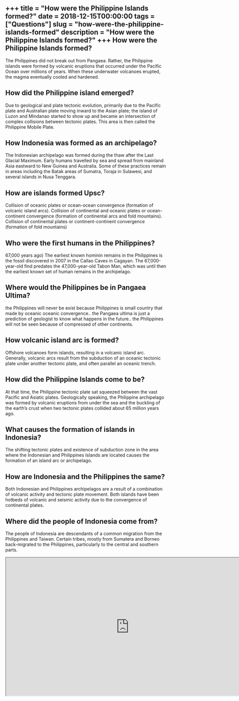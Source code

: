+++
title = "How were the Philippine Islands formed?"
date = 2018-12-15T00:00:00
tags = ["Questions"]
slug = "how-were-the-philippine-islands-formed"
description = "How were the Philippine Islands formed?"
+++
How were the Philippine Islands formed?
---------------------------------------

The Philippines did not break out from Pangaea. Rather, the Philippine islands were formed by volcanic eruptions that occurred under the Pacific Ocean over millions of years. When these underwater volcanoes erupted, the magma eventually cooled and hardened.

How did the Philippine island emerged?
--------------------------------------

Due to geological and plate tectonic evolution, primarily due to the Pacific plate and Australian plate moving inward to the Asian plate; the island of Luzon and Mindanao started to show up and became an intersection of complex collisions between tectonic plates. This area is then called the Philippine Mobile Plate.

How Indonesia was formed as an archipelago?
-------------------------------------------

The Indonesian archipelago was formed during the thaw after the Last Glacial Maximum. Early humans travelled by sea and spread from mainland Asia eastward to New Guinea and Australia. Some of these practices remain in areas including the Batak areas of Sumatra, Toraja in Sulawesi, and several islands in Nusa Tenggara.

How are islands formed Upsc?
----------------------------

Collision of oceanic plates or ocean-ocean convergence (formation of volcanic island arcs). Collision of continental and oceanic plates or ocean-continent convergence (formation of continental arcs and fold mountains). Collision of continental plates or continent-continent convergence (formation of fold mountains)

Who were the first humans in the Philippines?
---------------------------------------------

67,000 years ago) The earliest known hominin remains in the Philippines is the fossil discovered in 2007 in the Callao Caves in Cagayan. The 67,000-year-old find predates the 47,000-year-old Tabon Man, which was until then the earliest known set of human remains in the archipelago.

Where would the Philippines be in Pangaea Ultima?
-------------------------------------------------

the Philippines will never be exist because Philippines is small country that made by oceanic oceanic convergence.. the Pangaea ultima is just a prediction of geologist to know what happens in the future.. the Philippines will not be seen because of compressed of other continents.

How volcanic island arc is formed?
----------------------------------

Offshore volcanoes form islands, resulting in a volcanic island arc. Generally, volcanic arcs result from the subduction of an oceanic tectonic plate under another tectonic plate, and often parallel an oceanic trench.

How did the Philippine Islands come to be?
------------------------------------------

At that time, the Philippine tectonic plate sat squeezed between the vast Pacific and Asiatic plates. Geologically speaking, the Philippine archipelago was formed by volcanic eruptions from under the sea and the buckling of the earth’s crust when two tectonic plates collided about 65 million years ago.

What causes the formation of islands in Indonesia?
--------------------------------------------------

The shifting tectonic plates and existence of subduction zone in the area where the Indonesian and Philippines Islands are located causes the formation of an island arc or archipelago.

How are Indonesia and the Philippines the same?
-----------------------------------------------

Both Indonesian and Philippines archipelagos are a result of a combination of volcanic activity and tectonic plate movement. Both islands have been hotbeds of volcanic and seismic activity due to the convergence of continental plates.

Where did the people of Indonesia come from?
--------------------------------------------

The people of Indonesia are descendants of a common migration from the Philippines and Taiwan. Certain tribes, mostly from Sumatera and Borneo back-migrated to the Philippines, particularly to the central and southern parts.

<iframe allow="accelerometer; autoplay; clipboard-write; encrypted-media; gyroscope; picture-in-picture" allowfullscreen="" class="__youtube_prefs__  epyt-is-override  no-lazyload" data-no-lazy="1" data-origheight="433" data-origwidth="770" data-skipgform_ajax_framebjll="" height="433" id="_ytid_26362" loading="lazy" src="https://www.youtube.com/embed/LRpoyqJgJyQ?enablejsapi=1&autoplay=0&cc_load_policy=0&cc_lang_pref=&iv_load_policy=1&loop=0&modestbranding=0&rel=1&fs=1&playsinline=0&autohide=2&theme=dark&color=red&controls=1&" title="YouTube player" width="770"></iframe>